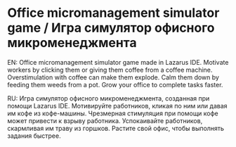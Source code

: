 # Office micromanagement simulator game / Игра симулятор офисного микроменеджмента

EN:
Office micromanagement simulator game made in Lazarus IDE. Motivate workers by clicking them or giving them coffee from a coffee machine. Overstimulation with coffee can make them explode. Calm them down by feeding them weeds from a pot. Grow your office to complete tasks faster.

RU:
Игра симулятор офисного микроменеджмента, созданная при помощи Lazarus IDE. Мотивируйте работников, кликая по ним или давая им кофе из кофе-машины. Чрезмерная стимуляция при помощи кофе может привести к взрыву работника. Успокаивайте работников, скармливая им траву из горшков. Растите свой офис, чтобы выполнять задания быстрее.
